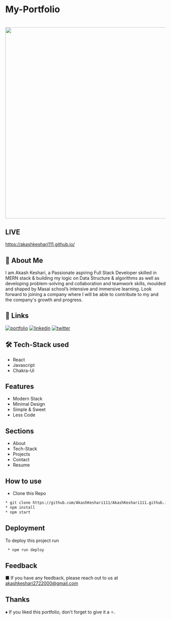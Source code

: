 
# My-Portfolio

<h1 align="center"><img width="600px" src="https://lh3.googleusercontent.com/C2E7LfleJ0Efuwr1ToOX30nS1MN24OuOG8mXHy2ZAdnb-N7MtgkmEI8C7e7gK9FrngMsS8BxQViVthg7reD5uib7_T-UxdvGxq-vAHcdzBBY0NUC3ZpqzNyVt-xg3eh1ACm_cC_VvI5NCpD76L5Le1TFJi9F0vERP_ruD3IOUeun5eVprAdqINXFgIWkGNxm34omciCGbM88ooZ_lUazeIeapfXswijfqiQCvVyFYsJhaFcC_CB23lGzHvWYH9bKRZBMEt4W30dvzs0aOS-p6NiUrmuA5jrXweWIi82pvY74njhGucJFrl9j4Z0UM5RGmvCljIuriNtwNw2LzS8psVc8BBT3kA0vDfx3I86QpYrsPS3RvwPlZfr2nXevGzR0BXmrY8CEZ00FyP8Yq68mmAeyUAgO4nsKg-O0ZgS2LOsLFzAlkwzlkdT4R-bW18xaWutVwnKSPMHIxdPLrC6-JQUfN-cR5X_WsoZBuu3-bGHDwx9aOHg1RjJ8BlOxIxNJJtAEfxh2whkXNGQHFwiGQTEyNf3aQ18DKBUy7Pq0Bchig8HmoPkeg7cQlz1eFsDlNrfRdSRl6GqGXjkoOJGsOcJY2eg0f4g5MSMlUOQXeI5Ci3sz1wwT0VLSsh80m7y2qqKt3fBPArY4w0QGrBAnIqgLbOwHphpF9fouEQLCRTBqjUQ3esuj9cPA3P7qd4dIMzkStQqB8_Dco_ikX2BNZBFptdQYiG-A5T14i1oG4JlyZl6-31MsftWnT9l_=w459-h230-no?authuser=0"/></h1>


## LIVE

https://akashkeshari111.github.io/


## 🚀 About Me
I am Akash Keshari, a Passionate aspiring Full Stack Developer skilled in MERN stack & building my logic on Data Structure & algorithms as well as developing problem-solving and collaboration and teamwork skills, moulded and shaped by Masai school’s intensive and immersive learning. Look forward to joining a company where I will be able to contribute to my and the company's growth and progress.


## 🔗 Links
[![portfolio](https://img.shields.io/badge/my_portfolio-000?style=for-the-badge&logo=ko-fi&logoColor=white)](https://akashkeshari111.github.io/)
[![linkedin](https://img.shields.io/badge/linkedin-0A66C2?style=for-the-badge&logo=linkedin&logoColor=white)](https://www.linkedin.com/in/akash111)
[![twitter](https://img.shields.io/badge/twitter-1DA1F2?style=for-the-badge&logo=twitter&logoColor=white)](https://twitter.com/akashkeshari111)


## 🛠 Tech-Stack used
- React
- Javascript
- Chakra-Ui 


## Features

- Modern Stack
- Minimal Design
- Simple & Sweet
- Less Code


## Sections
* About
* Tech-Stack
* Projects
* Contact
* Resume

## How to use
* Clone this Repo
 ```bash
 * git clone https://github.com/AkashKeshari111/AkashKeshari111.github.io.git
 * npm install
 * npm start
```
## Deployment

To deploy this project run

```bash
 * npm run deploy
```
## Feedback

■ If you have any feedback, please reach out to us at akashkeshari2722000@gmail.com


## Thanks

♦ If you liked this portfolio, don't forget to give it a ⭐.
